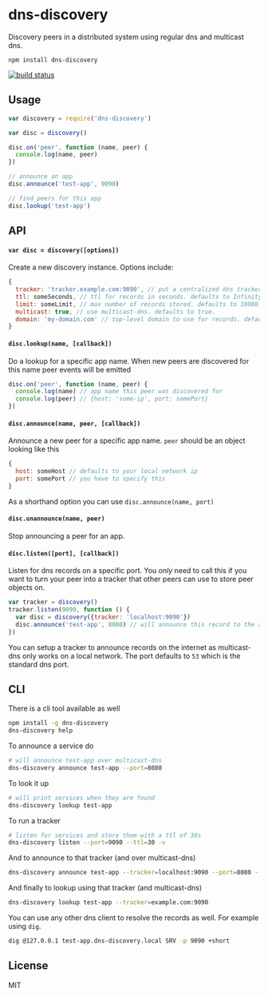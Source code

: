 # dns-discovery

Discovery peers in a distributed system using regular dns and multicast dns.

```
npm install dns-discovery
```

[![build status](http://img.shields.io/travis/mafintosh/dns-discovery.svg?style=flat)](http://travis-ci.org/mafintosh/dns-discovery)

## Usage

``` js
var discovery = require('dns-discovery')

var disc = discovery()

disc.on('peer', function (name, peer) {
  console.log(name, peer)
})

// announce an app
disc.announce('test-app', 9090)

// find peers for this app
disc.lookup('test-app')
```

## API

#### `var disc = discovery([options])`

Create a new discovery instance. Options include:

``` js
{
  tracker: 'tracker.example.com:9090', // put a centralized dns tracker here
  ttl: someSeconds, // ttl for records in seconds. defaults to Infinity.
  limit: someLimit, // max number of records stored. defaults to 10000.
  multicast: true, // use multicast-dns. defaults to true.
  domain: 'my-domain.com' // top-level domain to use for records. defaults to dns-discovery.local
}
```

#### `disc.lookup(name, [callback])`

Do a lookup for a specific app name. When new peers are discovered for this name peer events will be emitted

``` js
disc.on('peer', function (name, peer) {
  console.log(name) // app name this peer was discovered for
  console.log(peer) // {host: 'some-ip', port: somePort}
})
```

#### `disc.announce(name, peer, [callback])`

Announce a new peer for a specific app name. `peer` should be an object looking like this

``` js
{
  host: someHost // defaults to your local network ip
  port: somePort // you have to specify this
}
```

As a shorthand option you can use `disc.announce(name, port)`

#### `disc.unannounce(name, peer)`

Stop announcing a peer for an app.

#### `disc.listen([port], [callback])`

Listen for dns records on a specific port. You *only* need to call this if you want to turn your peer into a tracker that other peers can use to store peer objects on.

``` js
var tracker = discovery()
tracker.listen(9090, function () {
  var disc = discovery({tracker: 'localhost:9090'})
  disc.announce('test-app', 8080) // will announce this record to the above tracker
})
```

You can setup a tracker to announce records on the internet as multicast-dns only works on a local network.
The port defaults to `53` which is the standard dns port.

## CLI

There is a cli tool available as well

``` sh
npm install -g dns-discovery
dns-discovery help
```

To announce a service do

``` sh
# will announce test-app over multicast-dns
dns-discovery announce test-app --port=8080
```

To look it up

``` sh
# will print services when they are found
dns-discovery lookup test-app
```

To run a tracker

``` sh
# listen for services and store them with a ttl of 30s
dns-discovery listen --port=9090 --ttl=30 -v
```

And to announce to that tracker (and over multicast-dns)

``` sh
dns-discovery announce test-app --tracker=localhost:9090 --port=8080 --heartbeat=3500 -v
```

And finally to lookup using that tracker (and multicast-dns)

``` sh
dns-discovery lookup test-app --tracker=example.com:9090
```

You can use any other dns client to resolve the records as well. For example using `dig`.

``` sh
dig @127.0.0.1 test-app.dns-discovery.local SRV -p 9090 +short
```

## License

MIT
